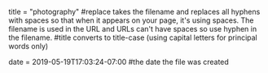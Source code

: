 title = "photography"
#replace takes the filename and replaces all hyphens with spaces so that when it appears on your page, it's using spaces. The filename is used in the URL and URLs can't have spaces so use hyphen in the filename.
#title converts to title-case (using capital letters for principal words only)

date = 2019-05-19T17:03:24-07:00 #the date the file was created
